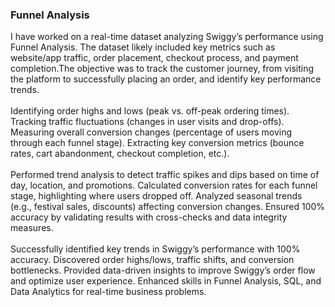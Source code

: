 ### Funnel Analysis
I have worked on a real-time dataset analyzing Swiggy’s performance using Funnel Analysis. The dataset likely included key metrics such as website/app traffic, order placement, checkout process, and payment completion.The objective was to track the customer journey, from visiting the platform to successfully placing an order, and identify key performance trends.<br/><br/>
Identifying order highs and lows (peak vs. off-peak ordering times).
Tracking traffic fluctuations (changes in user visits and drop-offs).
Measuring overall conversion changes (percentage of users moving through each funnel stage).
Extracting key conversion metrics (bounce rates, cart abandonment, checkout completion, etc.).<br/><br/>
Performed trend analysis to detect traffic spikes and dips based on time of day, location, and promotions.
Calculated conversion rates for each funnel stage, highlighting where users dropped off.
Analyzed seasonal trends (e.g., festival sales, discounts) affecting conversion changes.
Ensured 100% accuracy by validating results with cross-checks and data integrity measures.<br/><br/>
Successfully identified key trends in Swiggy’s performance with 100% accuracy.
Discovered order highs/lows, traffic shifts, and conversion bottlenecks.
Provided data-driven insights to improve Swiggy’s order flow and optimize user experience.
Enhanced skills in Funnel Analysis, SQL, and Data Analytics for real-time business problems.
